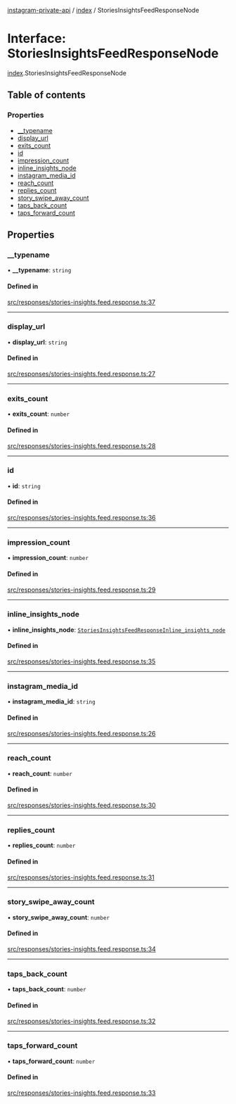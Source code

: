 [instagram-private-api](../../README.md) / [index](../../modules/index.md) / StoriesInsightsFeedResponseNode

# Interface: StoriesInsightsFeedResponseNode

[index](../../modules/index.md).StoriesInsightsFeedResponseNode

## Table of contents

### Properties

- [\_\_typename](StoriesInsightsFeedResponseNode.md#__typename)
- [display\_url](StoriesInsightsFeedResponseNode.md#display_url)
- [exits\_count](StoriesInsightsFeedResponseNode.md#exits_count)
- [id](StoriesInsightsFeedResponseNode.md#id)
- [impression\_count](StoriesInsightsFeedResponseNode.md#impression_count)
- [inline\_insights\_node](StoriesInsightsFeedResponseNode.md#inline_insights_node)
- [instagram\_media\_id](StoriesInsightsFeedResponseNode.md#instagram_media_id)
- [reach\_count](StoriesInsightsFeedResponseNode.md#reach_count)
- [replies\_count](StoriesInsightsFeedResponseNode.md#replies_count)
- [story\_swipe\_away\_count](StoriesInsightsFeedResponseNode.md#story_swipe_away_count)
- [taps\_back\_count](StoriesInsightsFeedResponseNode.md#taps_back_count)
- [taps\_forward\_count](StoriesInsightsFeedResponseNode.md#taps_forward_count)

## Properties

### \_\_typename

• **\_\_typename**: `string`

#### Defined in

[src/responses/stories-insights.feed.response.ts:37](https://github.com/Nerixyz/instagram-private-api/blob/0e0721c/src/responses/stories-insights.feed.response.ts#L37)

___

### display\_url

• **display\_url**: `string`

#### Defined in

[src/responses/stories-insights.feed.response.ts:27](https://github.com/Nerixyz/instagram-private-api/blob/0e0721c/src/responses/stories-insights.feed.response.ts#L27)

___

### exits\_count

• **exits\_count**: `number`

#### Defined in

[src/responses/stories-insights.feed.response.ts:28](https://github.com/Nerixyz/instagram-private-api/blob/0e0721c/src/responses/stories-insights.feed.response.ts#L28)

___

### id

• **id**: `string`

#### Defined in

[src/responses/stories-insights.feed.response.ts:36](https://github.com/Nerixyz/instagram-private-api/blob/0e0721c/src/responses/stories-insights.feed.response.ts#L36)

___

### impression\_count

• **impression\_count**: `number`

#### Defined in

[src/responses/stories-insights.feed.response.ts:29](https://github.com/Nerixyz/instagram-private-api/blob/0e0721c/src/responses/stories-insights.feed.response.ts#L29)

___

### inline\_insights\_node

• **inline\_insights\_node**: [`StoriesInsightsFeedResponseInline_insights_node`](StoriesInsightsFeedResponseInline_insights_node.md)

#### Defined in

[src/responses/stories-insights.feed.response.ts:35](https://github.com/Nerixyz/instagram-private-api/blob/0e0721c/src/responses/stories-insights.feed.response.ts#L35)

___

### instagram\_media\_id

• **instagram\_media\_id**: `string`

#### Defined in

[src/responses/stories-insights.feed.response.ts:26](https://github.com/Nerixyz/instagram-private-api/blob/0e0721c/src/responses/stories-insights.feed.response.ts#L26)

___

### reach\_count

• **reach\_count**: `number`

#### Defined in

[src/responses/stories-insights.feed.response.ts:30](https://github.com/Nerixyz/instagram-private-api/blob/0e0721c/src/responses/stories-insights.feed.response.ts#L30)

___

### replies\_count

• **replies\_count**: `number`

#### Defined in

[src/responses/stories-insights.feed.response.ts:31](https://github.com/Nerixyz/instagram-private-api/blob/0e0721c/src/responses/stories-insights.feed.response.ts#L31)

___

### story\_swipe\_away\_count

• **story\_swipe\_away\_count**: `number`

#### Defined in

[src/responses/stories-insights.feed.response.ts:34](https://github.com/Nerixyz/instagram-private-api/blob/0e0721c/src/responses/stories-insights.feed.response.ts#L34)

___

### taps\_back\_count

• **taps\_back\_count**: `number`

#### Defined in

[src/responses/stories-insights.feed.response.ts:32](https://github.com/Nerixyz/instagram-private-api/blob/0e0721c/src/responses/stories-insights.feed.response.ts#L32)

___

### taps\_forward\_count

• **taps\_forward\_count**: `number`

#### Defined in

[src/responses/stories-insights.feed.response.ts:33](https://github.com/Nerixyz/instagram-private-api/blob/0e0721c/src/responses/stories-insights.feed.response.ts#L33)
